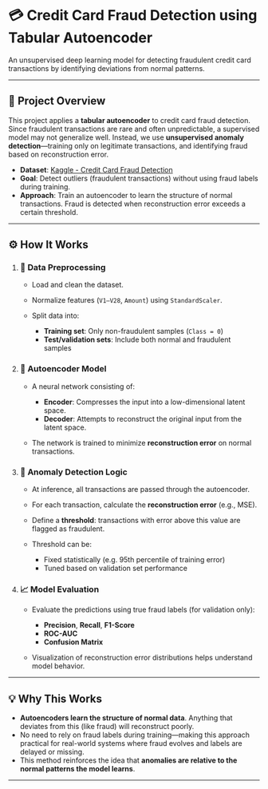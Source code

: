 # 💳 Credit Card Fraud Detection using Tabular Autoencoder

An unsupervised deep learning model for detecting fraudulent credit card transactions by identifying deviations from normal patterns.

---

## 📌 Project Overview

This project applies a **tabular autoencoder** to credit card fraud detection. Since fraudulent transactions are rare and often unpredictable, a supervised model may not generalize well. Instead, we use **unsupervised anomaly detection**—training only on legitimate transactions, and identifying fraud based on reconstruction error.

* **Dataset**: [Kaggle - Credit Card Fraud Detection](https://www.kaggle.com/datasets/mlg-ulb/creditcardfraud)
* **Goal**: Detect outliers (fraudulent transactions) without using fraud labels during training.
* **Approach**: Train an autoencoder to learn the structure of normal transactions. Fraud is detected when reconstruction error exceeds a certain threshold.

---

## ⚙️ How It Works

1. ### 🔄 Data Preprocessing

   * Load and clean the dataset.
   * Normalize features (`V1–V28`, `Amount`) using `StandardScaler`.
   * Split data into:

     * **Training set**: Only non-fraudulent samples (`Class = 0`)
     * **Test/validation sets**: Include both normal and fraudulent samples

2. ### 🧠 Autoencoder Model

   * A neural network consisting of:

     * **Encoder**: Compresses the input into a low-dimensional latent space.
     * **Decoder**: Attempts to reconstruct the original input from the latent space.
   * The network is trained to minimize **reconstruction error** on normal transactions.

3. ### 🚨 Anomaly Detection Logic

   * At inference, all transactions are passed through the autoencoder.
   * For each transaction, calculate the **reconstruction error** (e.g., MSE).
   * Define a **threshold**: transactions with error above this value are flagged as fraudulent.
   * Threshold can be:

     * Fixed statistically (e.g. 95th percentile of training error)
     * Tuned based on validation set performance

4. ### 📈 Model Evaluation

   * Evaluate the predictions using true fraud labels (for validation only):

     * **Precision**, **Recall**, **F1-Score**
     * **ROC-AUC**
     * **Confusion Matrix**
   * Visualization of reconstruction error distributions helps understand model behavior.

---

## 💡 Why This Works

* **Autoencoders learn the structure of normal data**. Anything that deviates from this (like fraud) will reconstruct poorly.
* No need to rely on fraud labels during training—making this approach practical for real-world systems where fraud evolves and labels are delayed or missing.
* This method reinforces the idea that **anomalies are relative to the normal patterns the model learns**.

---
